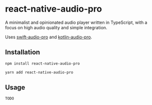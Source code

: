 # react-native-audio-pro

A minimalist and opinionated audio player written in TypeScript, with a focus on high audio quality and simple integration.

Uses [swift-audio-pro](https://github.com/evergrace-co/swift-audio-pro) and  [kotlin-audio-pro](https://github.com/evergrace-co/kotlin-audio-pro).

## Installation

```bash
npm install react-native-audio-pro
```
```bash
yarn add react-native-audio-pro
```
## Usage

```tsx
TODO
```
